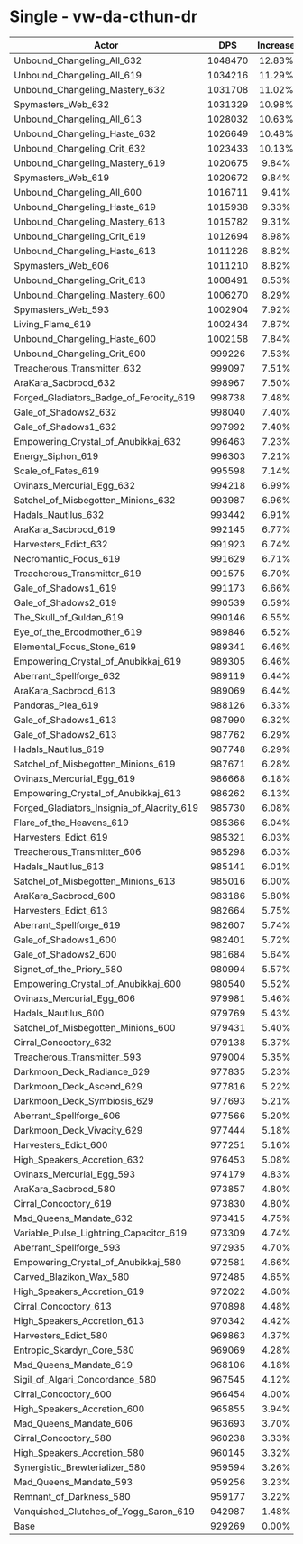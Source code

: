 # Single - vw-da-cthun-dr
| Actor | DPS | Increase |
|---|:---:|:---:|
|Unbound_Changeling_All_632|1048470|12.83%|
|Unbound_Changeling_All_619|1034216|11.29%|
|Unbound_Changeling_Mastery_632|1031708|11.02%|
|Spymasters_Web_632|1031329|10.98%|
|Unbound_Changeling_All_613|1028032|10.63%|
|Unbound_Changeling_Haste_632|1026649|10.48%|
|Unbound_Changeling_Crit_632|1023433|10.13%|
|Unbound_Changeling_Mastery_619|1020675|9.84%|
|Spymasters_Web_619|1020672|9.84%|
|Unbound_Changeling_All_600|1016711|9.41%|
|Unbound_Changeling_Haste_619|1015938|9.33%|
|Unbound_Changeling_Mastery_613|1015782|9.31%|
|Unbound_Changeling_Crit_619|1012694|8.98%|
|Unbound_Changeling_Haste_613|1011226|8.82%|
|Spymasters_Web_606|1011210|8.82%|
|Unbound_Changeling_Crit_613|1008491|8.53%|
|Unbound_Changeling_Mastery_600|1006270|8.29%|
|Spymasters_Web_593|1002904|7.92%|
|Living_Flame_619|1002434|7.87%|
|Unbound_Changeling_Haste_600|1002158|7.84%|
|Unbound_Changeling_Crit_600|999226|7.53%|
|Treacherous_Transmitter_632|999097|7.51%|
|AraKara_Sacbrood_632|998967|7.50%|
|Forged_Gladiators_Badge_of_Ferocity_619|998738|7.48%|
|Gale_of_Shadows2_632|998040|7.40%|
|Gale_of_Shadows1_632|997992|7.40%|
|Empowering_Crystal_of_Anubikkaj_632|996463|7.23%|
|Energy_Siphon_619|996303|7.21%|
|Scale_of_Fates_619|995598|7.14%|
|Ovinaxs_Mercurial_Egg_632|994218|6.99%|
|Satchel_of_Misbegotten_Minions_632|993987|6.96%|
|Hadals_Nautilus_632|993442|6.91%|
|AraKara_Sacbrood_619|992145|6.77%|
|Harvesters_Edict_632|991923|6.74%|
|Necromantic_Focus_619|991629|6.71%|
|Treacherous_Transmitter_619|991575|6.70%|
|Gale_of_Shadows1_619|991173|6.66%|
|Gale_of_Shadows2_619|990539|6.59%|
|The_Skull_of_Guldan_619|990146|6.55%|
|Eye_of_the_Broodmother_619|989846|6.52%|
|Elemental_Focus_Stone_619|989341|6.46%|
|Empowering_Crystal_of_Anubikkaj_619|989305|6.46%|
|Aberrant_Spellforge_632|989119|6.44%|
|AraKara_Sacbrood_613|989069|6.44%|
|Pandoras_Plea_619|988126|6.33%|
|Gale_of_Shadows1_613|987990|6.32%|
|Gale_of_Shadows2_613|987762|6.29%|
|Hadals_Nautilus_619|987748|6.29%|
|Satchel_of_Misbegotten_Minions_619|987671|6.28%|
|Ovinaxs_Mercurial_Egg_619|986668|6.18%|
|Empowering_Crystal_of_Anubikkaj_613|986262|6.13%|
|Forged_Gladiators_Insignia_of_Alacrity_619|985730|6.08%|
|Flare_of_the_Heavens_619|985366|6.04%|
|Harvesters_Edict_619|985321|6.03%|
|Treacherous_Transmitter_606|985298|6.03%|
|Hadals_Nautilus_613|985141|6.01%|
|Satchel_of_Misbegotten_Minions_613|985016|6.00%|
|AraKara_Sacbrood_600|983186|5.80%|
|Harvesters_Edict_613|982664|5.75%|
|Aberrant_Spellforge_619|982607|5.74%|
|Gale_of_Shadows1_600|982401|5.72%|
|Gale_of_Shadows2_600|981684|5.64%|
|Signet_of_the_Priory_580|980994|5.57%|
|Empowering_Crystal_of_Anubikkaj_600|980540|5.52%|
|Ovinaxs_Mercurial_Egg_606|979981|5.46%|
|Hadals_Nautilus_600|979769|5.43%|
|Satchel_of_Misbegotten_Minions_600|979431|5.40%|
|Cirral_Concoctory_632|979138|5.37%|
|Treacherous_Transmitter_593|979004|5.35%|
|Darkmoon_Deck_Radiance_629|977835|5.23%|
|Darkmoon_Deck_Ascend_629|977816|5.22%|
|Darkmoon_Deck_Symbiosis_629|977693|5.21%|
|Aberrant_Spellforge_606|977566|5.20%|
|Darkmoon_Deck_Vivacity_629|977444|5.18%|
|Harvesters_Edict_600|977251|5.16%|
|High_Speakers_Accretion_632|976453|5.08%|
|Ovinaxs_Mercurial_Egg_593|974179|4.83%|
|AraKara_Sacbrood_580|973857|4.80%|
|Cirral_Concoctory_619|973830|4.80%|
|Mad_Queens_Mandate_632|973415|4.75%|
|Variable_Pulse_Lightning_Capacitor_619|973309|4.74%|
|Aberrant_Spellforge_593|972935|4.70%|
|Empowering_Crystal_of_Anubikkaj_580|972581|4.66%|
|Carved_Blazikon_Wax_580|972485|4.65%|
|High_Speakers_Accretion_619|972022|4.60%|
|Cirral_Concoctory_613|970898|4.48%|
|High_Speakers_Accretion_613|970342|4.42%|
|Harvesters_Edict_580|969863|4.37%|
|Entropic_Skardyn_Core_580|969069|4.28%|
|Mad_Queens_Mandate_619|968106|4.18%|
|Sigil_of_Algari_Concordance_580|967545|4.12%|
|Cirral_Concoctory_600|966454|4.00%|
|High_Speakers_Accretion_600|965855|3.94%|
|Mad_Queens_Mandate_606|963693|3.70%|
|Cirral_Concoctory_580|960238|3.33%|
|High_Speakers_Accretion_580|960145|3.32%|
|Synergistic_Brewterializer_580|959594|3.26%|
|Mad_Queens_Mandate_593|959256|3.23%|
|Remnant_of_Darkness_580|959177|3.22%|
|Vanquished_Clutches_of_Yogg_Saron_619|942987|1.48%|
|Base|929269|0.00%|
